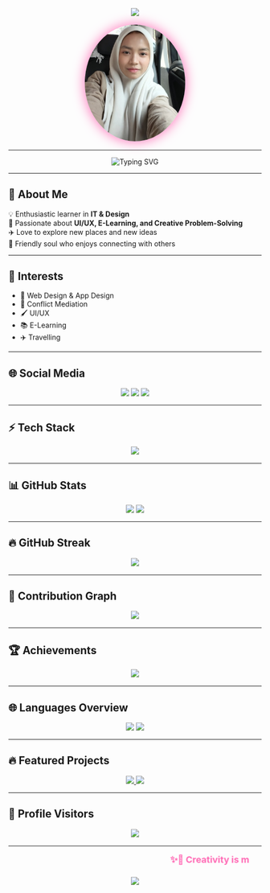 <!-- Profile README for GitHub -->

<!-- HEADER -->
<p align="center">
  <img src="https://capsule-render.vercel.app/api?type=waving&color=FF69B4&height=200&section=header&text=Siti%20Zahra%20🌸&fontSize=50&fontColor=ffffff&animation=twinkling&fontAlignY=40"/>
</p>

<!-- PHOTO -->
<p align="center">
  <img src="Siti Zahra.jpg" alt="Siti Zahra" width="200" style="border-radius:50%; box-shadow:0px 0px 25px #ff69b4;">
</p>

---

<p align="center">
  <img src="https://readme-typing-svg.herokuapp.com?font=Fira+Code&weight=600&size=24&pause=1000&color=FF69B4&center=true&vCenter=true&width=600&lines=🌈+Welcome+to+my+Profile!;🎨+UI%2FUX+Explorer;🚀+Always+Learning+New+Things;🤝+Let’s+Connect!" alt="Typing SVG" />
</p>

---

## 🌸 About Me
💡 Enthusiastic learner in **IT & Design**  
🎨 Passionate about **UI/UX, E-Learning, and Creative Problem-Solving**  
✈️ Love to explore new places and new ideas  
🤝 Friendly soul who enjoys connecting with others  

---

## 🎯 Interests
- 🎨 Web Design & App Design  
- 🧩 Conflict Mediation  
- 🖌️ UI/UX  
- 📚 E-Learning  
- ✈️ Travelling  

---

## 🌐 Social Media
<p align="center">
  <a href="https://youtube.com/@CORTIS" target="_blank"><img src="https://img.shields.io/badge/YouTube-FF0000?style=for-the-badge&logo=youtube&logoColor=white"></a>
  <a href="https://www.tiktok.com/@boynextdoor_official" target="_blank"><img src="https://img.shields.io/badge/TikTok-ff0050?style=for-the-badge&logo=tiktok&logoColor=white"></a>
  <a href="https://instagram.com/riize_official" target="_blank"><img src="https://img.shields.io/badge/Instagram-833AB4?style=for-the-badge&logo=instagram&logoColor=white"></a>
</p>

---

## ⚡ Tech Stack
<p align="center">
  <img src="https://skillicons.dev/icons?i=html,css,js,react,nodejs,python,figma,git,github,vscode&theme=dark" />
</p>

---

## 📊 GitHub Stats
<p align="center">
  <img src="https://github-readme-stats.vercel.app/api?username=SitiZahra23&show_icons=true&theme=radical&hide_border=true" height="170"/>
  <img src="https://github-readme-stats.vercel.app/api/top-langs/?username=SitiZahra23&layout=compact&theme=radical&hide_border=true" height="170"/>
</p>

---

## 🔥 GitHub Streak
<p align="center">
  <img src="https://github-readme-streak-stats.herokuapp.com?user=SitiZahra23&theme=radical&hide_border=true&date_format=%5BY.%5Dn.j" />
</p>

---

## 🚀 Contribution Graph
<p align="center">
  <img src="https://github-readme-activity-graph.vercel.app/graph?username=SitiZahra23&theme=dracula&hide_border=true" />
</p>

---

## 🏆 Achievements
<p align="center">
  <img src="https://github-profile-trophy.vercel.app/?username=SitiZahra23&theme=onestar&no-frame=true&margin-w=10&margin-h=10" />
</p>

---

## 🌐 Languages Overview
<p align="center">
  <img src="http://github-profile-summary-cards.vercel.app/api/cards/repos-per-language?username=SitiZahra23&theme=radical" height="180"/>
  <img src="http://github-profile-summary-cards.vercel.app/api/cards/most-commit-language?username=SitiZahra23&theme=radical" height="180"/>
</p>

---

## 🔥 Featured Projects
<p align="center">
  <a href="https://github.com/SitiZahra23/your-top-project">
    <img src="https://github-readme-stats.vercel.app/api/pin/?username=SitiZahra23&repo=your-top-project&theme=radical"/>
  </a>
  <a href="https://github.com/SitiZahra23/another-cool-project">
    <img src="https://github-readme-stats.vercel.app/api/pin/?username=SitiZahra23&repo=another-cool-project&theme=radical"/>
  </a>
</p>

---

## 👀 Profile Visitors
<p align="center">
  <img src="https://komarev.com/ghpvc/?username=SitiZahra23&label=Visitors&color=ff69b4&style=for-the-badge" />
</p>

---

<p align="center">
  <marquee width="90%" direction="left" scrollamount="7" style="font-size:18px; font-weight:bold; color:#FF69B4;">
    ✨🌈 Creativity is my compass | 💻 Technology is my journey | 🤝 Friendship is the bridge 🌈✨
  </marquee>
</p>

<!-- FOOTER -->
<p align="center">
  <img src="https://capsule-render.vercel.app/api?type=waving&color=FF69B4&height=150&section=footer"/>
</p>
